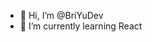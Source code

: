 - 👋 Hi, I’m @BriYuDev
- 🌱 I’m currently learning React

<!---
BriYuDev/BriYuDev is a ✨ special ✨ repository because its `README.md` (this file) appears on your GitHub profile.
You can click the Preview link to take a look at your changes.
--->
